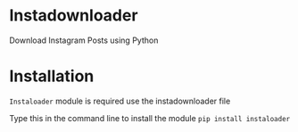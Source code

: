 # Instadownloader
Download Instagram Posts using Python

# Installation
`Instaloader` module is required use the instadownloader file

Type this in the command line to install the module
```pip install instaloader```
